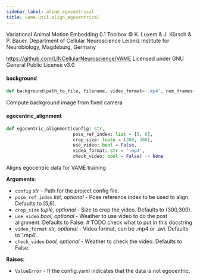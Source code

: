```yaml
---
sidebar_label: align_egocentrical
title: vame.util.align_egocentrical
---
```


Variational Animal Motion Embedding 0.1 Toolbox
© K. Luxem &amp; J. Kürsch &amp; P. Bauer, Department of Cellular Neuroscience
Leibniz Institute for Neurobiology, Magdeburg, Germany

https://github.com/LINCellularNeuroscience/VAME
Licensed under GNU General Public License v3.0

#### background

```python
def background(path_to_file, filename, video_format='.mp4', num_frames=1000)
```

Compute background image from fixed camera

#### egocentric\_alignment

```python
def egocentric_alignment(config: str,
                         pose_ref_index: list = [5, 6],
                         crop_size: tuple = (300, 300),
                         use_video: bool = False,
                         video_format: str = '.mp4',
                         check_video: bool = False) -> None
```

Aligns egocentric data for VAME training

**Arguments**:

- `config` _str_ - Path for the project config file.
- `pose_ref_index` _list, optional_ - Pose reference index to be used to align. Defaults to [5,6].
- `crop_size` _tuple, optional_ - Size to crop the video. Defaults to (300,300).
- `use_video` _bool, optional_ - Weather to use video to do the post alignment. Defaults to False. # TODO check what to put in this docstring
- `video_format` _str, optional_ - Video format, can be .mp4 or .avi. Defaults to &#x27;.mp4&#x27;.
- `check_video` _bool, optional_ - Weather to check the video. Defaults to False.
  

**Raises**:

- `ValueError` - If the config.yaml indicates that the data is not egocentric.

